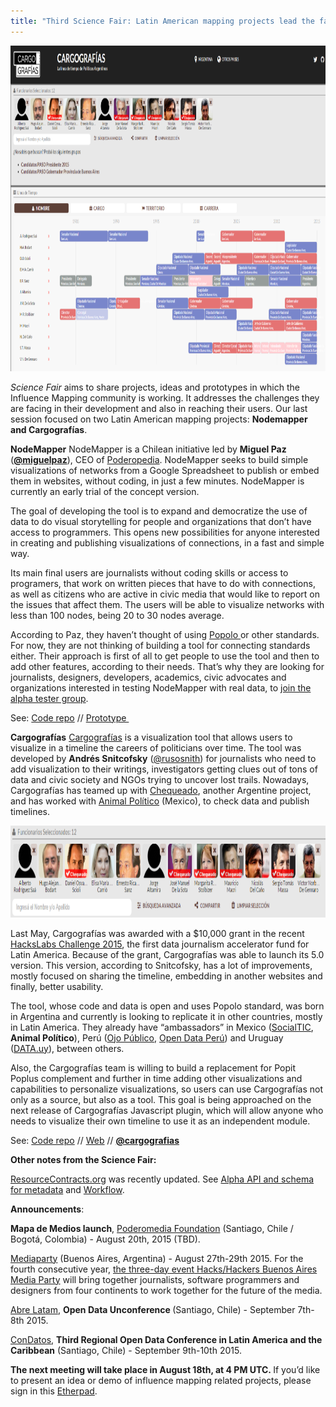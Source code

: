 ```yaml
---
title: "Third Science Fair: Latin American mapping projects lead the fair"
---
```


<img class="alignnone wp-image-318 size-large" src="/assets/images/cargografias.png" alt="Cargografias" width="960" height="521" />

<em>Science Fair</em> aims to share projects, ideas and prototypes in which the Influence Mapping community is working. It addresses the challenges they are facing in their development and also in reaching their users. Our last session focused on two Latin American mapping projects: <strong>Nodemapper and Cargografías</strong>.

<!--more-->

<strong>NodeMapper</strong>
NodeMapper is a Chilean initiative led by <strong>Miguel Paz</strong> (<strong><a href="https://twitter.com/@miguelpaz" target="_blank">@miguelpaz</a></strong>), CEO of <a href="http://www.poderopedia.org/poderopedia/index/chapters" target="_blank">Poderopedia</a>. NodeMapper seeks to build simple visualizations of networks from a Google Spreadsheet to publish or embed them in websites, without coding, in just a few minutes. NodeMapper is currently an early trial of the concept version.

The goal of developing the tool is to expand and democratize the use of data to do visual storytelling for people and organizations that don’t have access to programmers. This opens new possibilities for anyone interested in creating and publishing visualizations of connections, in a fast and simple way.

Its main final users are journalists without coding skills or access to programers, that work on written pieces that have to do with connections, as well as citizens who are active in civic media that would like to report on the issues that affect them. The users will be able to visualize networks with less than 100 nodes, being 20 to 30 nodes average.

According to Paz, they haven’t thought of using <a href="http://www.popoloproject.com/" target="_blank">Popolo </a>or other standards. For now, they are not thinking of building a tool for connecting standards either. Their approach is first of all to get people to use the tool and then to add other features, according to their needs. That’s why they are looking for journalists, designers, developers, academics, civic advocates and organizations interested in testing NodeMapper with real data, to <a href="https://docs.google.com/a/poderopedia.com/forms/d/1MEuCVvYZUcj2Isxq1IVVLg1oX_LD0F6vistF_s48HrQ/viewform" target="_blank">join the alpha tester group</a>.

See:
<a href="https://github.com/poderomedia/node-mapper" target="_blank">Code repo</a> // <a href="http://ec2-52-1-75-20.compute-1.amazonaws.com/#/" target="_blank">Prototype </a>

<strong>Cargografías</strong>
<a href="http://www.cargografias.org/" target="_blank">Cargografías</a> is a visualization tool that allows users to visualize in a timeline the careers of politicians over time. The tool was developed by <strong>Andrés Snitcofsky</strong> (<a href="https://twitter.com/rusosnith" target="_blank">@rusosnith</a>) for journalists who need to add visualization to their writings, investigators getting clues out of tons of data and civic society and NGOs trying to uncover lost trails. Nowadays, Cargografías has teamed up with <a href="http://chequeado.com/" target="_blank">Chequeado</a>, another Argentine project, and has worked with <a href="http://www.animalpolitico.com/" target="_blank">Animal Político</a> (Mexico), to check data and publish timelines.

<img class="alignnone wp-image-320 size-large" src="/assets/images/cargografias1.png" alt="Cargografias Chequeado" width="960" height="147" />

Last May, Cargografías was awarded with a $10,000 grant in the recent <a href="http://hackslabs.org/" target="_blank">HacksLabs Challenge 2015</a>, the first data journalism accelerator fund for Latin America. Because of the grant, Cargografías was able to launch its 5.0 version. This version, according to Snitcofsky, has a lot of improvements, mostly focused on sharing the timeline, embedding in another websites and finally, better usability.

The tool, whose code and data is open and uses Popolo standard, was born in Argentina and currently is looking to replicate it in other countries, mostly in Latin America. They already have “ambassadors” in Mexico (<a href="http://socialtic.org/" target="_blank">SocialTIC</a>, <strong>Animal Político</strong>), Perú (<a href="http://ojo-publico.com/" target="_blank">Ojo Público</a>, <a href="http://odpe.org/" target="_blank">Open Data Perú</a>) and Uruguay (<a href="http://datauy.org/" target="_blank">DATA.uy</a>), between others.

Also, the Cargografías team is willing to build a replacement for Popit Poplus complement and further in time adding other visualizations and capabilities to personalize visualizations, so users can use Cargografías not only as a source, but also as a tool. This goal is being approached on the next release of Cargografías Javascript plugin, which will allow anyone who needs to visualize their own timeline to use it as an independent module.

See:
<a href="https://github.com/cargografias" target="_blank">Code repo</a> // <a href="http://www.cargografias.org/" target="_blank">Web</a> // <strong><a href="http://www.twitter.com/@cargografias" target="_blank">@cargografias</a></strong>

<strong>Other notes from the Science Fair:</strong>

<a href="http://www.resourcecontracts.org/" target="_blank">ResourceContracts.org</a> was recently updated. See <a href="https://github.com/NRGI/resourcecontracts.org/wiki" target="_blank">Alpha API and schema for metadata</a> and <a href="https://docs.google.com/drawings/d/1_fzDSQmdoW7nXY-oLtubPSG2dryxqqE-C2IGdbRPcI4/edit" target="_blank">Workflow</a>.

<strong>Announcements</strong>:

<strong>Mapa de Medios launch</strong>, <a href="http://www.poderomedia.org/" target="_blank">Poderomedia Foundation</a> (Santiago, Chile / Bogotá, Colombia) - August 20th, 2015 (TBD).

<a href="http://mediaparty.info/" target="_blank">Mediaparty</a> (Buenos Aires, Argentina) - August 27th-29th 2015.
For the fourth consecutive year, <a href="http://mediaparty.info/" target="_blank">the three-day event</a><a href="http://mediaparty.info/" target="_blank"> Hacks/Hackers Buenos Aires Media Party</a> will bring together journalists, software programmers and designers from four continents to work together for the future of the media.

<a href="http://2015.abrelatam.org/" target="_blank">Abre Latam</a>, <strong>Open Data Unconference </strong>(Santiago, Chile) - September 7th-8th 2015.

<a href="http://condatos.org/" target="_blank">ConDatos</a>, <strong>Third Regional Open Data Conference in Latin America and the Caribbean</strong> (Santiago, Chile) - September 9th-10th 2015.

<strong>The next meeting will take place in August 18th, at 4 PM UTC. </strong>If you’d like to present an idea or demo of influence mapping related projects, please sign in this <a href="https://etherpad.mozilla.org/im-science-fair-18-08-15" target="_blank">Etherpad</a>.

